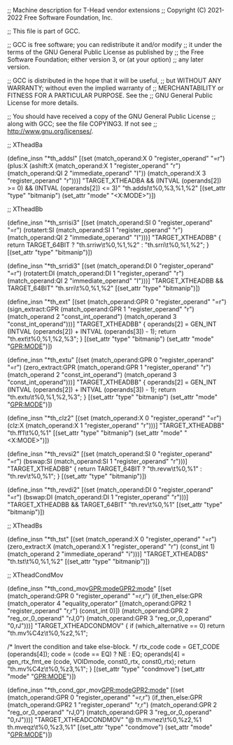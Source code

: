 ;; Machine description for T-Head vendor extensions
;; Copyright (C) 2021-2022 Free Software Foundation, Inc.

;; This file is part of GCC.

;; GCC is free software; you can redistribute it and/or modify
;; it under the terms of the GNU General Public License as published by
;; the Free Software Foundation; either version 3, or (at your option)
;; any later version.

;; GCC is distributed in the hope that it will be useful,
;; but WITHOUT ANY WARRANTY; without even the implied warranty of
;; MERCHANTABILITY or FITNESS FOR A PARTICULAR PURPOSE.  See the
;; GNU General Public License for more details.

;; You should have received a copy of the GNU General Public License
;; along with GCC; see the file COPYING3.  If not see
;; <http://www.gnu.org/licenses/>.

;; XTheadBa

(define_insn "*th_addsl"
  [(set (match_operand:X 0 "register_operand" "=r")
	(plus:X (ashift:X (match_operand:X 1 "register_operand" "r")
			  (match_operand:QI 2 "immediate_operand" "I"))
		(match_operand:X 3 "register_operand" "r")))]
  "TARGET_XTHEADBA
   && (INTVAL (operands[2]) >= 0) && (INTVAL (operands[2]) <= 3)"
  "th.addsl\t%0,%3,%1,%2"
  [(set_attr "type" "bitmanip")
   (set_attr "mode" "<X:MODE>")])

;; XTheadBb

(define_insn "*th_srrisi3"
  [(set (match_operand:SI 0 "register_operand" "=r")
	(rotatert:SI (match_operand:SI 1 "register_operand" "r")
		     (match_operand:QI 2 "immediate_operand" "I")))]
  "TARGET_XTHEADBB"
  { return TARGET_64BIT ? "th.srriw\t%0,%1,%2" : "th.srri\t%0,%1,%2"; }
  [(set_attr "type" "bitmanip")])

(define_insn "*th_srridi3"
  [(set (match_operand:DI 0 "register_operand" "=r")
	(rotatert:DI (match_operand:DI 1 "register_operand" "r")
		     (match_operand:QI 2 "immediate_operand" "I")))]
  "TARGET_XTHEADBB && TARGET_64BIT"
  "th.srri\t%0,%1,%2"
  [(set_attr "type" "bitmanip")])

(define_insn "*th_ext<mode>"
  [(set (match_operand:GPR 0 "register_operand" "=r")
	(sign_extract:GPR (match_operand:GPR 1 "register_operand" "r")
			(match_operand 2 "const_int_operand")
			(match_operand 3 "const_int_operand")))]
  "TARGET_XTHEADBB"
{
  operands[2] = GEN_INT (INTVAL (operands[2]) + INTVAL (operands[3]) - 1);
  return "th.ext\t%0,%1,%2,%3";
}
  [(set_attr "type" "bitmanip")
   (set_attr "mode" "<GPR:MODE>")])

(define_insn "*th_extu<mode>"
  [(set (match_operand:GPR 0 "register_operand" "=r")
	(zero_extract:GPR (match_operand:GPR 1 "register_operand" "r")
			(match_operand 2 "const_int_operand")
			(match_operand 3 "const_int_operand")))]
  "TARGET_XTHEADBB"
{
  operands[2] = GEN_INT (INTVAL (operands[2]) + INTVAL (operands[3]) - 1);
  return "th.extu\t%0,%1,%2,%3";
}
  [(set_attr "type" "bitmanip")
   (set_attr "mode" "<GPR:MODE>")])

(define_insn "*th_clz<mode>2"
  [(set (match_operand:X 0 "register_operand" "=r")
	(clz:X (match_operand:X 1 "register_operand" "r")))]
  "TARGET_XTHEADBB"
  "th.ff1\t%0,%1"
  [(set_attr "type" "bitmanip")
   (set_attr "mode" "<X:MODE>")])

(define_insn "*th_revsi2"
  [(set (match_operand:SI 0 "register_operand" "=r")
	(bswap:SI (match_operand:SI 1 "register_operand" "r")))]
  "TARGET_XTHEADBB"
  { return TARGET_64BIT ? "th.revw\t%0,%1" : "th.rev\t%0,%1"; }
  [(set_attr "type" "bitmanip")])

(define_insn "*th_revdi2"
  [(set (match_operand:DI 0 "register_operand" "=r")
	(bswap:DI (match_operand:DI 1 "register_operand" "r")))]
  "TARGET_XTHEADBB && TARGET_64BIT"
  "th.rev\t%0,%1"
  [(set_attr "type" "bitmanip")])

;; XTheadBs

(define_insn "*th_tst"
  [(set (match_operand:X 0 "register_operand" "=r")
	(zero_extract:X (match_operand:X 1 "register_operand" "r")
			(const_int 1)
			(match_operand 2 "immediate_operand" "i")))]
  "TARGET_XTHEADBS"
  "th.tst\t%0,%1,%2"
  [(set_attr "type" "bitmanip")])

;; XTheadCondMov

(define_insn "*th_cond_mov<GPR:mode><GPR2:mode>"
  [(set (match_operand:GPR 0 "register_operand" "=r,r")
	(if_then_else:GPR
	 (match_operator 4 "equality_operator"
		[(match_operand:GPR2 1 "register_operand" "r,r")
		 (const_int 0)])
	 (match_operand:GPR 2 "reg_or_0_operand" "rJ,0")
	 (match_operand:GPR 3 "reg_or_0_operand" "0,rJ")))]
  "TARGET_XTHEADCONDMOV"
{
  if (which_alternative == 0)
    return "th.mv%C4z\t%0,%z2,%1";

  /* Invert the condition and take else-block.  */
  rtx_code code = GET_CODE (operands[4]);
  code = (code == EQ) ? NE : EQ;
  operands[4] = gen_rtx_fmt_ee (code, VOIDmode, const0_rtx, const0_rtx);
  return "th.mv%C4z\t%0,%z3,%1";
}
  [(set_attr "type" "condmove")
   (set_attr "mode" "<GPR:MODE>")])

(define_insn "*th_cond_gpr_mov<GPR:mode><GPR2:mode>"
  [(set (match_operand:GPR 0 "register_operand" "=r,r")
	(if_then_else:GPR
	 (match_operand:GPR2 1 "register_operand" "r,r")
	 (match_operand:GPR 2 "reg_or_0_operand" "rJ,0")
	 (match_operand:GPR 3 "reg_or_0_operand" "0,rJ")))]
  "TARGET_XTHEADCONDMOV"
  "@
   th.mvnez\t%0,%z2,%1
   th.mveqz\t%0,%z3,%1"
  [(set_attr "type" "condmove")
   (set_attr "mode" "<GPR:MODE>")])
